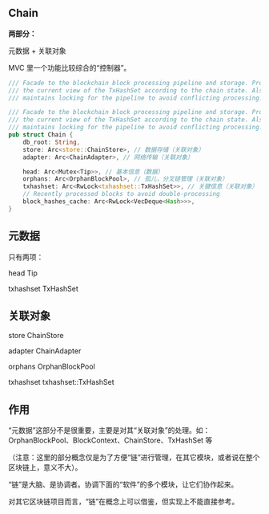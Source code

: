 ## Chain

**两部分：**

元数据 + 关联对象

MVC 里一个功能比较综合的“控制器”。

```rust
/// Facade to the blockchain block processing pipeline and storage. Provides
/// the current view of the TxHashSet according to the chain state. Also
/// maintains locking for the pipeline to avoid conflicting processing.

/// Facade to the blockchain block processing pipeline and storage. Provides
/// the current view of the TxHashSet according to the chain state. Also
/// maintains locking for the pipeline to avoid conflicting processing.
pub struct Chain {
    db_root: String,
    store: Arc<store::ChainStore>, // 数据存储（关联对象）
    adapter: Arc<ChainAdapter>, // 网络传输（关联对象）

    head: Arc<Mutex<Tip>>, // 基本信息（数据）
    orphans: Arc<OrphanBlockPool>, // 孤儿，分叉链管理（关联对象）
    txhashset: Arc<RwLock<txhashset::TxHashSet>>, // 关键信息（关联对象）
    // Recently processed blocks to avoid double-processing
    block_hashes_cache: Arc<RwLock<VecDeque<Hash>>>,
}
```

## 元数据

只有两项：

head Tip

txhashset TxHashSet

## 关联对象

store ChainStore

adapter ChainAdapter

orphans OrphanBlockPool

txhashset txhashset::TxHashSet

## 作用

“元数据”这部分不是很重要，主要是对其“关联对象”的处理。如：OrphanBlockPool、BlockContext、ChainStore、TxHashSet 等

（注意：这里的部分概念仅是为了方便“链”进行管理，在其它模块，或者说在整个区块链上，意义不大）。

“链”是大脑、是协调者。协调下面的“软件”的多个模块，让它们协作起来。

对其它区块链项目而言，“链”在概念上可以借鉴，但实现上不能直接参考。



